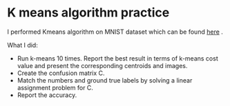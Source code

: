 # K means algorithm practice
I performed Kmeans algorithm on MNIST dataset which can be found [here](datasethttps://www.python-course.eu/data/mnist/mnist_test.csv) .

What I did:
* Run k-means 10 times. Report the best result in terms of k-means cost value and present the corresponding centroids and images.
* Create the confusion matrix C.
* Match the numbers and ground true labels by solving a linear assignment problem for C. 
* Report the accuracy. 




